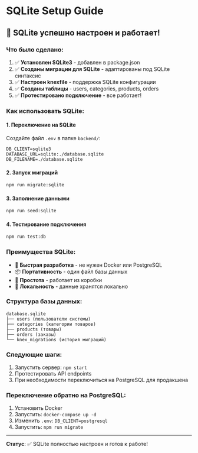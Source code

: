 # SQLite Setup Guide

## 🎉 SQLite успешно настроен и работает!

### Что было сделано:

1. ✅ **Установлен SQLite3** - добавлен в package.json
2. ✅ **Созданы миграции для SQLite** - адаптированы под SQLite синтаксис
3. ✅ **Настроен knexfile** - поддержка SQLite конфигурации
4. ✅ **Созданы таблицы** - users, categories, products, orders
5. ✅ **Протестировано подключение** - все работает!

### Как использовать SQLite:

#### 1. Переключение на SQLite
Создайте файл `.env` в папке `backend/`:
```env
DB_CLIENT=sqlite3
DATABASE_URL=sqlite:./database.sqlite
DB_FILENAME=./database.sqlite
```

#### 2. Запуск миграций
```bash
npm run migrate:sqlite
```

#### 3. Заполнение данными
```bash
npm run seed:sqlite
```

#### 4. Тестирование подключения
```bash
npm run test:db
```

### Преимущества SQLite:

- 🚀 **Быстрая разработка** - не нужен Docker или PostgreSQL
- 📦 **Портативность** - один файл базы данных
- 🔧 **Простота** - работает из коробки
- 💾 **Локальность** - данные хранятся локально

### Структура базы данных:

```
database.sqlite
├── users (пользователи системы)
├── categories (категории товаров)
├── products (товары)
├── orders (заказы)
└── knex_migrations (история миграций)
```

### Следующие шаги:

1. Запустить сервер: `npm start`
2. Протестировать API endpoints
3. При необходимости переключиться на PostgreSQL для продакшена

### Переключение обратно на PostgreSQL:

1. Установить Docker
2. Запустить: `docker-compose up -d`
3. Изменить `.env`: `DB_CLIENT=postgresql`
4. Запустить: `npm run migrate`

---

**Статус**: ✅ SQLite полностью настроен и готов к работе!
